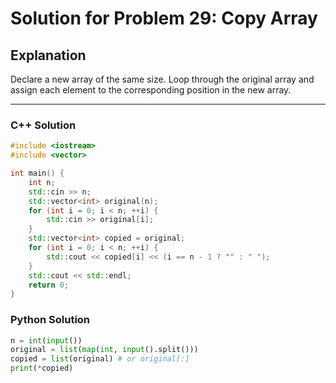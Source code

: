 # Solution for Problem 29: Copy Array

## Explanation
Declare a new array of the same size. Loop through the original array and assign each element to the corresponding position in the new array.

---

### C++ Solution
```cpp
#include <iostream>
#include <vector>

int main() {
    int n;
    std::cin >> n;
    std::vector<int> original(n);
    for (int i = 0; i < n; ++i) {
        std::cin >> original[i];
    }
    std::vector<int> copied = original;
    for (int i = 0; i < n; ++i) {
        std::cout << copied[i] << (i == n - 1 ? "" : " ");
    }
    std::cout << std::endl;
    return 0;
}
```

### Python Solution
```python
n = int(input())
original = list(map(int, input().split()))
copied = list(original) # or original[:]
print(*copied)
```
